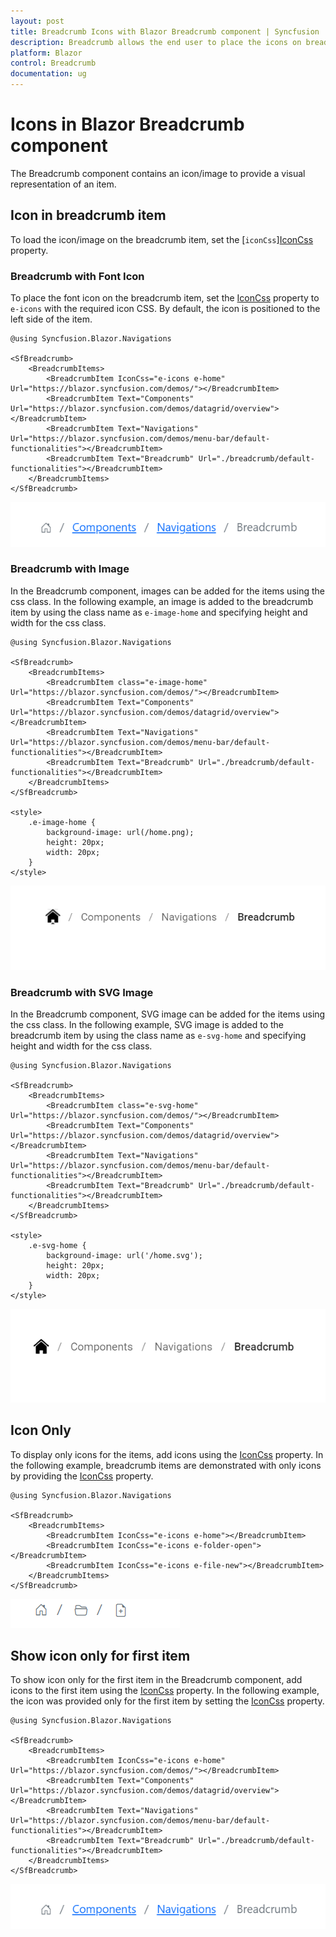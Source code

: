 ```yaml
---
layout: post
title: Breadcrumb Icons with Blazor Breadcrumb component | Syncfusion
description: Breadcrumb allows the end user to place the icons on breadcrumb items and navigate to other webpages while clicking the Breadcrumb items.
platform: Blazor
control: Breadcrumb
documentation: ug
---
```


# Icons in Blazor Breadcrumb component

The Breadcrumb component contains an icon/image to provide a visual representation of an item.

## Icon in breadcrumb item

To load the icon/image on the breadcrumb item, set the [`iconCss`][IconCss](https://help.syncfusion.com/cr/blazor/Syncfusion.Blazor.Navigations.BreadcrumbItem.html#Syncfusion_Blazor_Navigations_BreadcrumbItem_IconCss) property.


### Breadcrumb with Font Icon

To place the font icon on the breadcrumb item, set the [IconCss](https://help.syncfusion.com/cr/blazor/Syncfusion.Blazor.Navigations.BreadcrumbItem.html#Syncfusion_Blazor_Navigations_BreadcrumbItem_IconCss) property to `e-icons` with the required icon CSS. By default, the icon is positioned to the left side of the item.

```cshtml
@using Syncfusion.Blazor.Navigations

<SfBreadcrumb>
    <BreadcrumbItems>
        <BreadcrumbItem IconCss="e-icons e-home" Url="https://blazor.syncfusion.com/demos/"></BreadcrumbItem>
        <BreadcrumbItem Text="Components" Url="https://blazor.syncfusion.com/demos/datagrid/overview"></BreadcrumbItem>
        <BreadcrumbItem Text="Navigations" Url="https://blazor.syncfusion.com/demos/menu-bar/default-functionalities"></BreadcrumbItem>
        <BreadcrumbItem Text="Breadcrumb" Url="./breadcrumb/default-functionalities"></BreadcrumbItem>
    </BreadcrumbItems>
</SfBreadcrumb>
```

![Blazor Breadcrumb Component](./images/blazor-Breadcrumb-items.png)

### Breadcrumb with Image

In the Breadcrumb component, images can be added for the items using the css class. In the following example, an image is added to the breadcrumb item by using the class name as `e-image-home` and specifying height and width for the css class.

```cshtml
@using Syncfusion.Blazor.Navigations

<SfBreadcrumb>
    <BreadcrumbItems>
        <BreadcrumbItem class="e-image-home" Url="https://blazor.syncfusion.com/demos/"></BreadcrumbItem>
        <BreadcrumbItem Text="Components" Url="https://blazor.syncfusion.com/demos/datagrid/overview"></BreadcrumbItem>
        <BreadcrumbItem Text="Navigations" Url="https://blazor.syncfusion.com/demos/menu-bar/default-functionalities"></BreadcrumbItem>
        <BreadcrumbItem Text="Breadcrumb" Url="./breadcrumb/default-functionalities"></BreadcrumbItem>
    </BreadcrumbItems>
</SfBreadcrumb>

<style>
    .e-image-home {
        background-image: url(/home.png);
        height: 20px;
        width: 20px;
    }
</style>
```

![Blazor Breadcrumb Component](./images/image.png)

### Breadcrumb with SVG Image

In the Breadcrumb component, SVG image can be added for the items using the css class. In the following example, SVG image is added to the breadcrumb item by using the class name as `e-svg-home` and specifying height and width for the css class.

```cshtml
@using Syncfusion.Blazor.Navigations

<SfBreadcrumb>
    <BreadcrumbItems>
        <BreadcrumbItem class="e-svg-home" Url="https://blazor.syncfusion.com/demos/"></BreadcrumbItem>
        <BreadcrumbItem Text="Components" Url="https://blazor.syncfusion.com/demos/datagrid/overview"></BreadcrumbItem>
        <BreadcrumbItem Text="Navigations" Url="https://blazor.syncfusion.com/demos/menu-bar/default-functionalities"></BreadcrumbItem>
        <BreadcrumbItem Text="Breadcrumb" Url="./breadcrumb/default-functionalities"></BreadcrumbItem>
    </BreadcrumbItems>
</SfBreadcrumb>

<style>
    .e-svg-home {
        background-image: url('/home.svg');
        height: 20px;
        width: 20px;
    }
</style>
```

![Breadcrumb Sample](./images/svg.PNG)

## Icon Only

To display only icons for the items, add icons using the [IconCss](https://help.syncfusion.com/cr/blazor/Syncfusion.Blazor.Navigations.BreadcrumbItem.html#Syncfusion_Blazor_Navigations_BreadcrumbItem_IconCss) property. In the following example, breadcrumb items are demonstrated with only icons by providing the [IconCss](https://help.syncfusion.com/cr/blazor/Syncfusion.Blazor.Navigations.BreadcrumbItem.html#Syncfusion_Blazor_Navigations_BreadcrumbItem_IconCss) property.

```cshtml
@using Syncfusion.Blazor.Navigations

<SfBreadcrumb>
    <BreadcrumbItems>
        <BreadcrumbItem IconCss="e-icons e-home"></BreadcrumbItem>
        <BreadcrumbItem IconCss="e-icons e-folder-open"></BreadcrumbItem>
        <BreadcrumbItem IconCss="e-icons e-file-new"></BreadcrumbItem>
    </BreadcrumbItems>
</SfBreadcrumb>
```

![Breadcrumb Sample](./images/icon-only.PNG)

## Show icon only for first item

To show icon only for the first item in the Breadcrumb component, add icons to the first item using the [IconCss](https://help.syncfusion.com/cr/blazor/Syncfusion.Blazor.Navigations.BreadcrumbItem.html#Syncfusion_Blazor_Navigations_BreadcrumbItem_IconCss) property. In the following example, the icon was provided only for the first item by setting the [IconCss](https://help.syncfusion.com/cr/blazor/Syncfusion.Blazor.Navigations.BreadcrumbItem.html#Syncfusion_Blazor_Navigations_BreadcrumbItem_IconCss) property.

```cshtml
@using Syncfusion.Blazor.Navigations

<SfBreadcrumb>
    <BreadcrumbItems>
        <BreadcrumbItem IconCss="e-icons e-home" Url="https://blazor.syncfusion.com/demos/"></BreadcrumbItem>
        <BreadcrumbItem Text="Components" Url="https://blazor.syncfusion.com/demos/datagrid/overview"></BreadcrumbItem>
        <BreadcrumbItem Text="Navigations" Url="https://blazor.syncfusion.com/demos/menu-bar/default-functionalities"></BreadcrumbItem>
        <BreadcrumbItem Text="Breadcrumb" Url="./breadcrumb/default-functionalities"></BreadcrumbItem>
    </BreadcrumbItems>
</SfBreadcrumb>
```

![Blazor Breadcrumb Component](./images/blazor-Breadcrumb-items.png)